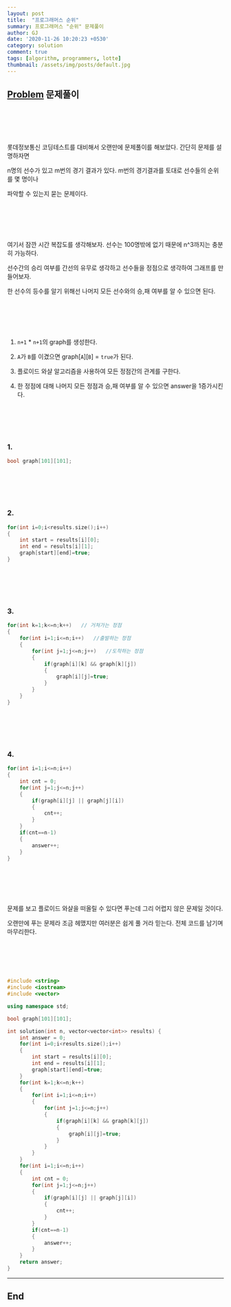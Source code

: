 ```yaml
---
layout: post
title:  "프로그래머스 순위"
summary: 프로그래머스 "순위" 문제풀이
author: GJ
date: '2020-11-26 10:20:23 +0530'
category: solution
comment: true
tags: [algorithm, programmers, lotte]
thumbnail: /assets/img/posts/default.jpg
---
```


## [Problem](https://programmers.co.kr/learn/courses/30/lessons/49191) 문제풀이  

#  　

롯데정보통신 코딩테스트를 대비해서 오랜만에 문제풀이를 해보았다. 간단히 문제를 설명하자면

n명의 선수가 있고 m번의 경기 결과가 있다. m번의 경기결과를 토대로 선수들의 순위를 몇 명이나

파악할 수 있는지 묻는 문제이다.

#  　

여기서 잠깐 시간 복잡도를 생각해보자. 선수는 100명밖에 없기 때문에 n^3까지는 충분히 가능하다.

선수간의 승리 여부를 간선의 유무로 생각하고 선수들을 정점으로 생각하여 그래프를 만들어보자.

한 선수의 등수를 알기 위해선 나머지 모든 선수와의 승,패 여부를 알 수 있으면 된다.

#  　

1. `n+1` * `n+1`의 graph를 생성한다.

2. `A`가 `B`를 이겼으면 graph[`A`][`B`] = `true`가 된다.

3. 플로이드 와샬 알고리즘을 사용하여 모든 정점간의 관계를 구한다.

4. 한 정점에 대해 나머지 모든 정점과 승,패 여부를 알 수 있으면 answer을 1증가시킨다.


#  　

### 1.

```cpp
bool graph[101][101];
```

#  　

### 2.

```cpp
for(int i=0;i<results.size();i++)
{
	int start = results[i][0];
	int end = results[i][1];
	graph[start][end]=true;
}
```

#  　

### 3.

```cpp
for(int k=1;k<=n;k++)	// 거쳐가는 정점
{
	for(int i=1;i<=n;i++)	//출발하는 정점
	{
		for(int j=1;j<=n;j++)	//도착하는 정점
		{
			if(graph[i][k] && graph[k][j])
			{
				graph[i][j]=true;
			}
		}
	}
}
```

#  　

### 4.

```cpp
for(int i=1;i<=n;i++)
{
	int cnt = 0;
	for(int j=1;j<=n;j++)
	{
		if(graph[i][j] || graph[j][i])
		{
			cnt++;
		}
	}
	if(cnt==n-1)
	{
		answer++;
	}
}
```

#  　

문제를 보고 플로이드 와샬을 떠올릴 수 있다면 푸는데 그리 어렵지 않은 문제일 것이다.

오랜만에 푸는 문제라 조금 헤맸지만 여러분은 쉽게 풀 거라 믿는다. 전체 코드를 남기며 마무리한다.

#  　

```cpp
#include <string>
#include <iostream>
#include <vector>

using namespace std;

bool graph[101][101];

int solution(int n, vector<vector<int>> results) {
    int answer = 0;
    for(int i=0;i<results.size();i++)
    {
        int start = results[i][0];
        int end = results[i][1];
        graph[start][end]=true;
    }
    for(int k=1;k<=n;k++)
    {
        for(int i=1;i<=n;i++)
        {
            for(int j=1;j<=n;j++)
            {
                if(graph[i][k] && graph[k][j])
                {
                    graph[i][j]=true;
                }
            }
        }
    }
    for(int i=1;i<=n;i++)
    {
        int cnt = 0;
        for(int j=1;j<=n;j++)
        {
            if(graph[i][j] || graph[j][i])
            {
                cnt++;
            }
        }
        if(cnt==n-1)
        {
            answer++;
        }
    }
    return answer;
}
```

---
## End
